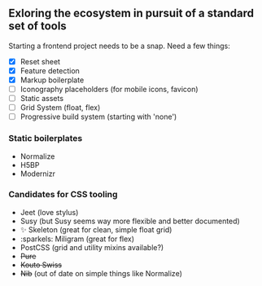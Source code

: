 ## Exloring the ecosystem in pursuit of a standard set of tools

Starting a frontend project needs to be a snap. Need a few things:

- [x] Reset sheet
- [x] Feature detection
- [x] Markup boilerplate
- [ ] Iconography placeholders (for mobile icons, favicon)
- [ ] Static assets
- [ ] Grid System (float, flex)
- [ ] Progressive build system (starting with 'none')

### Static boilerplates

* Normalize
* H5BP
* Modernizr

### Candidates for CSS tooling

* Jeet (love stylus)
* Susy (but Susy seems way more flexible and better documented)
* :sparkles: Skeleton (great for clean, simple float grid)
* :sparkels: Miligram (great for flex)
* PostCSS (grid and utility mixins available?)
* ~~Pure~~
* ~~Kouto Swiss~~
* ~~Nib~~ (out of date on simple things like Normalize)
